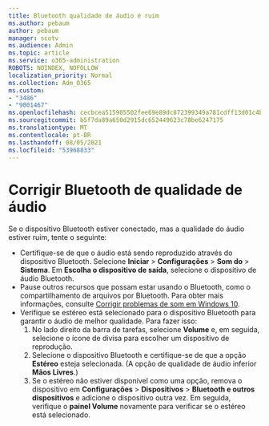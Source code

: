 ```yaml
---
title: Bluetooth qualidade de áudio é ruim
ms.author: pebaum
author: pebaum
manager: scotv
ms.audience: Admin
ms.topic: article
ms.service: o365-administration
ROBOTS: NOINDEX, NOFOLLOW
localization_priority: Normal
ms.collection: Adm_O365
ms.custom:
- "3486"
- "9001467"
ms.openlocfilehash: cecbcea515905502fee69e89dc872399349a781cdff13d01c4b323617c5cba4d
ms.sourcegitcommit: b5f7da89a650d2915dc652449623c78be6247175
ms.translationtype: MT
ms.contentlocale: pt-BR
ms.lasthandoff: 08/05/2021
ms.locfileid: "53968833"
---
```

# <a name="fix-bluetooth-audio-quality-issue"></a>Corrigir Bluetooth de qualidade de áudio

Se o dispositivo Bluetooth estiver conectado, mas a qualidade do áudio estiver ruim, tente o seguinte:

- Certifique-se de que o áudio está sendo reproduzido através do dispositivo Bluetooth. Selecione **Iniciar**  >  **Configurações**  >  **Som do**  >  **Sistema**. Em **Escolha o dispositivo de saída**, selecione o dispositivo de áudio Bluetooth.
- Pause outros recursos que possam estar usando o Bluetooth, como o compartilhamento de arquivos por Bluetooth. Para obter mais informações, consulte [Corrigir problemas de som em Windows 10](https://support.microsoft.com/help/4520288/windows-10-fix-sound-problems).
- Verifique se estéreo está selecionado para o dispositivo Bluetooth para garantir o áudio de melhor qualidade. Para fazer isso: 
    1. No lado direito da barra de tarefas, selecione **Volume** e, em seguida, selecione o ícone de divisa para escolher um dispositivo de reprodução.
    2. Selecione o dispositivo Bluetooth e certifique-se de que a opção **Estéreo** esteja selecionada. (A opção de qualidade de áudio inferior **Mãos Livres**.)
    3. Se o estéreo não estiver disponível como uma opção, remova o dispositivo em **Configurações** > **Dispositivos** > **Bluetooth e outros dispositivos** e adicione o dispositivo outra vez. Em seguida, verifique o **painel Volume** novamente para verificar se o estéreo está selecionado.

